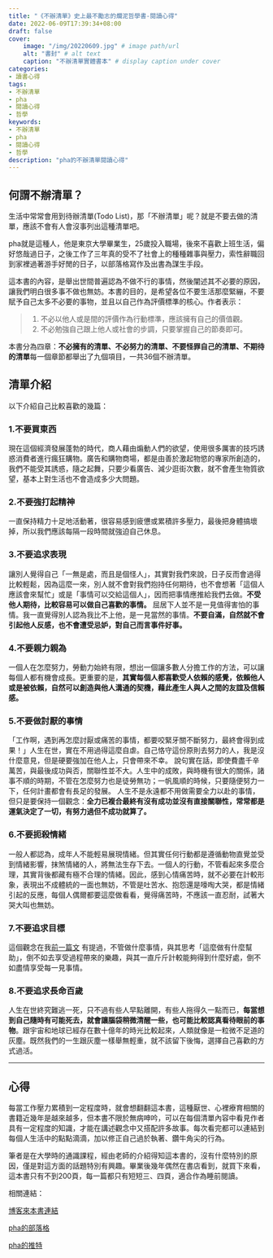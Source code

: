 ```yaml
---
title: "《不辦清單》史上最不勵志的爛泥哲學書-閱讀心得"
date: 2022-06-09T17:39:34+08:00
draft: false
cover:
    image: "/img/20220609.jpg" # image path/url
    alt: "書封" # alt text
    caption: "不辦清單實體書本" # display caption under cover
categories: 
- 讀書心得
tags: 
- 不辦清單
- pha
- 閱讀心得
- 哲學
keywords:
- 不辦清單
- pha
- 閱讀心得
- 哲學
description: "pha的不辦清單閱讀心得"
---
```

何謂不辦清單？
---
生活中常常會用到待辦清單(Todo List)，那「不辦清單」呢？就是不要去做的清單，應該不會有人會沒事列出這種清單吧。

pha就是這種人，他是東京大學畢業生，25歲投入職場，後來不喜歡上班生活，偏好悠哉過日子，之後工作了三年真的受不了社會上的種種雜事與壓力，索性辭職回到家裡過著游手好閒的日子，以部落格寫作及出書為謀生手段。

這本書的內容，是舉出世間普遍認為不做不行的事情，然後闡述其不必要的原因，讓我們明白很多事不做也無妨。本書的目的，是希望各位不要生活那麼緊繃，不要賦予自己太多不必要的事物，並且以自己作為評價標準的核心。作者表示：

> 1. 不必以他人或是間的評價作為行動標準，應該擁有自己的價值觀。
> 2. 不必勉強自己跟上他人或社會的步調，只要掌握自己的節奏即可。

本書分為四章：**不必擁有的清單、不必努力的清單、不要怪罪自己的清單、不期待的清單**每一個章節都舉出了九個項目，一共36個不辦清單。


清單介紹
---
以下介紹自己比較喜歡的幾篇：

### 1.不要買東西
現在這個經濟發展蓬勃的時代，商人藉由煽動人們的欲望，使用很多厲害的技巧誘惑消費者進行瘋狂購物。廣告和購物商場，都是由善於激起物慾的專家所創造的，我們不能受其誘惑，隨之起舞，只要少看廣告、減少逛街次數，就不會產生物質欲望，基本上對生活也不會造成多少大問題。
### 2.不要強打起精神
一直保持精力十足地活動著，很容易感到疲憊或累積許多壓力，最後把身體搞壞掉，所以我們應該每隔一段時間就強迫自己休息。
### 3.不要追求表現
讓別人覺得自己「一無是處，而且是個怪人」，其實對我們來說，日子反而會過得比較輕鬆，因為這麼一來，別人就不會對我們抱持任何期待，也不會想著「這個人應該會來幫忙」或是「事情可以交給這個人」，因而把事情應推給我們去做。**不受他人期待，比較容易可以做自己喜歡的事情。**
屈居下人並不是一見值得害怕的事情。我一直覺得別人認為我比不上他，是一見當然的事情。**不要自滿，自然就不會引起他人反感，也不會遭受忌妒，對自己而言事件好事。**
### 4.不要親力親為
一個人在怎麼努力，勞動力始終有限，想出一個讓多數人分擔工作的方法，可以讓每個人都有機會成長。更重要的是，**其實每個人都喜歡受人依賴的感覺，依賴他人或是被依賴，自然可以創造與他人溝通的契機，藉此產生人與人之間的友誼及信賴感。**
### 5.不要做討厭的事情
「工作啊，遇到再怎麼討厭或痛苦的事情，都要咬緊牙關不斷努力，最終會得到成果！」人生在世，實在不用過得這麼自虐。自己恪守這份原則去努力的人，我是沒什麼意見，但是硬要強加在他人上，只會帶來不幸。
說句實在話，即使費盡千辛萬苦，與最後成功與否，關聯性並不大。人生中的成敗，與時機有很大的關係，諸事不順的時期，不管在怎麼努力也是徒勞無功；一帆風順的時候，只要隨便努力一下，任何計畫都會有長足的發展。
人生不是永遠都不用做需要全力以赴的事情，但只是要保持一個觀念：**全力已複合最終有沒有成功並沒有直接關聯性，常常都是運氣決定了一切，有努力過但不成功就算了。**
### 6.不要扼殺情緒
一般人都認為，成年人不能輕易展現情緒。但其實任何行動都是遵循動物直覺並受到情緒影響，抹煞情緒的人，將無法生存下去。一個人的行動，不管看起來多麼合理，其實背後都藏有極不合理的情緒。因此，感到心情痛苦時，就不必要在計較形象，表現出不成體統的一面也無妨，不管是吐苦水、抱怨還是嚎啕大哭，都是情緒引起的反應，每個人偶爾都要這麼做看看，覺得痛苦時，不應該一直忍耐，試著大哭大叫也無妨。
### 7.不要追求目標
這個觀念在我[前一篇文](https://fgz0908.github.io/posts/%E5%8B%95%E6%A9%9F%E8%88%87%E7%9B%AE%E7%9A%84/) 有提過，不管做什麼事情，與其思考「這麼做有什麼幫助」，倒不如去享受過程帶來的樂趣，與其一直斤斤計較能夠得到什麼好處，倒不如盡情享受每一見事情。
### 8.不要追求長命百歲
人生在世終究難逃一死，只不過有些人早點離開，有些人拖得久一點而已，**每當想到自己隨時有可能死去，就會讓腦袋稍微清醒一些，也可能比較認真看待眼前的事物**。跟宇宙和地球已經存在數十億年的時光比較起來，人類就像是一粒微不足道的灰塵。既然我們的一生跟灰塵一樣舉無輕重，就不該留下後悔，選擇自己喜歡的方式過活。

---
心得
---
每當工作壓力累積到一定程度時，就會想翻翻這本書，這種厭世、心裡療育相關的書籍近幾年是越來越多，但本書不限於無病呻吟，可以在每個清單內容中看見作者具有一定程度的知識，才能在講述觀念中又搭配許多故事。每次看完都可以連結到每個人生活中的點點滴滴，加以修正自己過於執著、鑽牛角尖的行為。

筆者是在大學時的通識課程，經由老師的介紹得知這本書的，沒有什麼特別的原因，僅是對這方面的話題特別有興趣。畢業後幾年偶然在書店看到，就買下來看，這本書只有不到200頁，每一篇都只有短短三、四頁，適合作為睡前閱讀。

相關連結：

[博客來本書連結](https://www.books.com.tw/products/0010732566)

[pha的部落格](http://pha22.net/)

[pha的推特](https://twitter.com/pha)